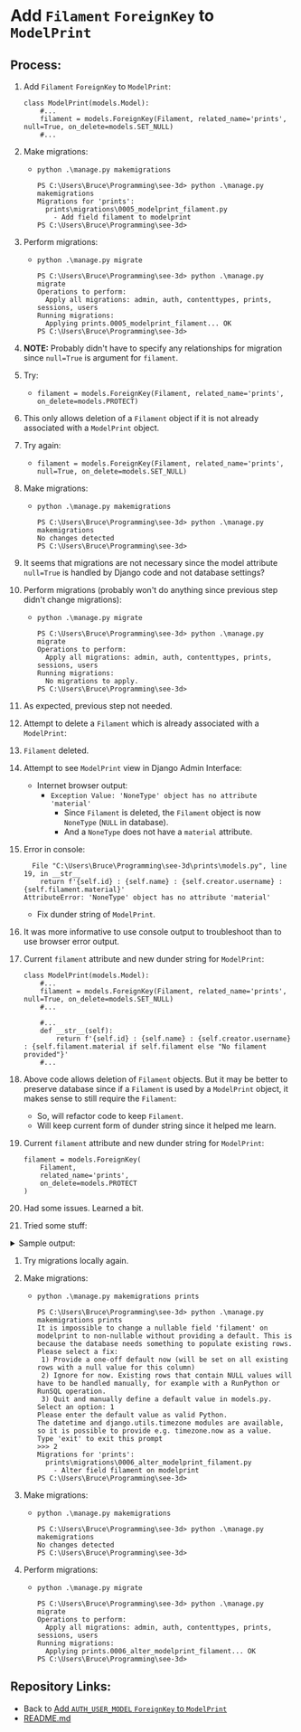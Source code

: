 # Add `Filament` `ForeignKey` to `ModelPrint`

## Process:

1. Add `Filament` `ForeignKey` to `ModelPrint`:
    ```
    class ModelPrint(models.Model):
        #...
        filament = models.ForeignKey(Filament, related_name='prints', null=True, on_delete=models.SET_NULL)
        #...
    ```

1. Make migrations:
    * `python .\manage.py makemigrations`
        ```
        PS C:\Users\Bruce\Programming\see-3d> python .\manage.py makemigrations
        Migrations for 'prints':
          prints\migrations\0005_modelprint_filament.py
            - Add field filament to modelprint
        PS C:\Users\Bruce\Programming\see-3d>
        ```

1. Perform migrations:
    * `python .\manage.py migrate`
        ```
        PS C:\Users\Bruce\Programming\see-3d> python .\manage.py migrate
        Operations to perform:
          Apply all migrations: admin, auth, contenttypes, prints, sessions, users
        Running migrations:
          Applying prints.0005_modelprint_filament... OK
        PS C:\Users\Bruce\Programming\see-3d>
        ```

1. **NOTE:** Probably didn't have to specify any relationships for migration since `null=True` is argument for `filament`.

1. Try:
    * `filament = models.ForeignKey(Filament, related_name='prints', on_delete=models.PROTECT)`

1. This only allows deletion of a `Filament` object if it is not already associated with a `ModelPrint` object.

1. Try again:
    * `filament = models.ForeignKey(Filament, related_name='prints', null=True, on_delete=models.SET_NULL)`

1. Make migrations:
    * `python .\manage.py makemigrations`
        ```
        PS C:\Users\Bruce\Programming\see-3d> python .\manage.py makemigrations
        No changes detected
        PS C:\Users\Bruce\Programming\see-3d>
        ```

1. It seems that migrations are not necessary since the model attribute `null=True` is handled by Django code and not database settings?

1. Perform migrations (probably won't do anything since previous step didn't change migrations):
    * `python .\manage.py migrate`
        ```
        PS C:\Users\Bruce\Programming\see-3d> python .\manage.py migrate
        Operations to perform:
          Apply all migrations: admin, auth, contenttypes, prints, sessions, users
        Running migrations:
          No migrations to apply.
        PS C:\Users\Bruce\Programming\see-3d>
        ```

1. As expected, previous step not needed.

1. Attempt to delete a `Filament` which is already associated with a `ModelPrint`:

1. `Filament` deleted.

1. Attempt to see `ModelPrint` view in Django Admin Interface:
    * Internet browser output:
        * `Exception Value:	'NoneType' object has no attribute 'material'`
            * Since `Filament` is deleted, the `Filament` object is now `NoneType` (`NULL` in database).
            * And a `NoneType` does not have a `material` attribute.

1. Error in console:
    ```
      File "C:\Users\Bruce\Programming\see-3d\prints\models.py", line 19, in __str__
        return f'{self.id} : {self.name} : {self.creator.username} : {self.filament.material}'
    AttributeError: 'NoneType' object has no attribute 'material'
    ```
    * Fix dunder string of `ModelPrint`.

1. It was more informative to use console output to troubleshoot than to use browser error output.


1. Current `filament` attribute and new dunder string for `ModelPrint`:
    ```
    class ModelPrint(models.Model):
        #...
        filament = models.ForeignKey(Filament, related_name='prints', null=True, on_delete=models.SET_NULL)
        #...

        #...
        def __str__(self):
            return f'{self.id} : {self.name} : {self.creator.username} : {self.filament.material if self.filament else "No filament provided"}'
        #...
    ```

1. Above code allows deletion of `Filament` objects. But it may be better to preserve database since if a `Filament` is used by a `ModelPrint` object, it makes sense to still require the `Filament`:
    * So, will refactor code to keep `Filament`.
    * Will keep current form of dunder string since it helped me learn.

1. Current `filament` attribute and new dunder string for `ModelPrint`:
    ```
    filament = models.ForeignKey(
        Filament,
        related_name='prints',
        on_delete=models.PROTECT
    )
    ```

1. Had some issues. Learned a bit.

1. Tried some stuff:
<details>
<summary>Sample output:</summary>

    PS C:\Users\Bruce\Programming\see-3d> heroku run python manage.py makemigrations
    Running python manage.py makemigrations on ⬢ flynnt-knapp-print-tracker... up, run.2647 (Hobby)
    It is impossible to change a nullable field 'filament' on modelprint to non-nullable without providing a default. This is because the database needs something to populate existing rows.
    Please select a fix:
     1) Provide a one-off default now (will be set on all existing rows with a null value for this column)
     2) Ignore for now. Existing rows that contain NULL values will have to be handled manually, for example with a RunPython or RunSQL operation.
     3) Quit and manually define a default value in models.py.
    Select an option: ^[[A^H^H^H^H^H^H^H
    Please select a valid option: 2
    Migrations for 'prints':
      prints/migrations/0006_alter_modelprint_filament.py
        - Alter field filament on modelprint
    PS C:\Users\Bruce\Programming\see-3d>
    PS C:\Users\Bruce\Programming\see-3d> heroku run python manage.py migrate
    Running python manage.py migrate on ⬢ flynnt-knapp-print-tracker... up, run.8383 (Hobby)
    Operations to perform:
      Apply all migrations: admin, auth, contenttypes, prints, sessions, users
    Running migrations:
      No migrations to apply.
      Your models in app(s): 'prints' have changes that are not yet reflected in a migration, and so won't be applied.
      Run 'manage.py makemigrations' to make new migrations, and then re-run 'manage.py migrate' to apply them.
    PS C:\Users\Bruce\Programming\see-3d> heroku run python manage.py makemigrations
    Running python manage.py makemigrations on ⬢ flynnt-knapp-print-tracker... up, run.5052 (Hobby)
    It is impossible to change a nullable field 'filament' on modelprint to non-nullable without providing a default. This is because the database needs something to populate existing rows.
    Please select a fix:
     1) Provide a one-off default now (will be set on all existing rows with a null value for this column)
     2) Ignore for now. Existing rows that contain NULL values will have to be handled manually, for example with a RunPython or RunSQL operation.
     3) Quit and manually define a default value in models.py.
    Select an option: 2
    Migrations for 'prints':
      prints/migrations/0006_alter_modelprint_filament.py
        - Alter field filament on modelprint
    PS C:\Users\Bruce\Programming\see-3d>
    PS C:\Users\Bruce\Programming\see-3d> heroku run python manage.py migrate
    Running python manage.py migrate on ⬢ flynnt-knapp-print-tracker... up, run.9285 (Hobby)
    Operations to perform:
      Apply all migrations: admin, auth, contenttypes, prints, sessions, users
    Running migrations:
      No migrations to apply.
      Your models in app(s): 'prints' have changes that are not yet reflected in a migration, and so won't be applied.
      Run 'manage.py makemigrations' to make new migrations, and then re-run 'manage.py migrate' to apply them.
    PS C:\Users\Bruce\Programming\see-3d>
    PS C:\Users\Bruce\Programming\see-3d> heroku run manage.py makemigrations prints
    Running manage.py makemigrations prints on ⬢ flynnt-knapp-print-tracker... up, run.3185 (Hobby)
    bash: line 1: manage.py: command not found
    PS C:\Users\Bruce\Programming\see-3d> heroku run python manage.py makemigrations prints
    Running python manage.py makemigrations prints on ⬢ flynnt-knapp-print-tracker... up, run.6716 (Hobby)
    It is impossible to change a nullable field 'filament' on modelprint to non-nullable without providing a default. This is because the database needs something to populate existing rows.
    Please select a fix:
     1) Provide a one-off default now (will be set on all existing rows with a null value for this column)
     2) Ignore for now. Existing rows that contain NULL values will have to be handled manually, for example with a RunPython or RunSQL operation.
     3) Quit and manually define a default value in models.py.
    Select an option: 2
    Migrations for 'prints':
      prints/migrations/0006_alter_modelprint_filament.py
        - Alter field filament on modelprint
    PS C:\Users\Bruce\Programming\see-3d>
    PS C:\Users\Bruce\Programming\see-3d>
    PS C:\Users\Bruce\Programming\see-3d> heroku run python manage.py makemigrations
    Running python manage.py makemigrations on ⬢ flynnt-knapp-print-tracker... up, run.5514 (Hobby)
    It is impossible to change a nullable field 'filament' on modelprint to non-nullable without providing a default. This is because the database needs something to populate existing rows.
    Please select a fix:
     1) Provide a one-off default now (will be set on all existing rows with a null value for this column)
     2) Ignore for now. Existing rows that contain NULL values will have to be handled manually, for example with a RunPython or RunSQL operation.
     3) Quit and manually define a default value in models.py.
    Select an option: 2
    Migrations for 'prints':
      prints/migrations/0006_alter_modelprint_filament.py
        - Alter field filament on modelprint
    PS C:\Users\Bruce\Programming\see-3d>
    PS C:\Users\Bruce\Programming\see-3d>
    PS C:\Users\Bruce\Programming\see-3d> heroku run python manage.py migrate prints
    Running python manage.py migrate prints on ⬢ flynnt-knapp-print-tracker... up, run.9828 (Hobby)
    Operations to perform:
      Apply all migrations: prints
    Running migrations:
      No migrations to apply.
      Your models in app(s): 'prints' have changes that are not yet reflected in a migration, and so won't be applied.
      Run 'manage.py makemigrations' to make new migrations, and then re-run 'manage.py migrate' to apply them.
    PS C:\Users\Bruce\Programming\see-3d>
    PS C:\Users\Bruce\Programming\see-3d>
    PS C:\Users\Bruce\Programming\see-3d> heroku run python manage.py migrate
    Running python manage.py migrate on ⬢ flynnt-knapp-print-tracker... up, run.4505 (Hobby)
    Operations to perform:
      Apply all migrations: admin, auth, contenttypes, prints, sessions, users
    Running migrations:
      No migrations to apply.
      Your models in app(s): 'prints' have changes that are not yet reflected in a migration, and so won't be applied.
      Run 'manage.py makemigrations' to make new migrations, and then re-run 'manage.py migrate' to apply them.
    PS C:\Users\Bruce\Programming\see-3d> heroku run python manage.py makemigrations prints
    Running python manage.py makemigrations prints on ⬢ flynnt-knapp-print-tracker... up, run.9242 (Hobby)
    It is impossible to change a nullable field 'filament' on modelprint to non-nullable without providing a default. This is because the database needs something to populate existing rows.
    Please select a fix:
     1) Provide a one-off default now (will be set on all existing rows with a null value for this column)
     2) Ignore for now. Existing rows that contain NULL values will have to be handled manually, for example with a RunPython or RunSQL operation.
     3) Quit and manually define a default value in models.py.
    Select an option: 2
    Migrations for 'prints':
      prints/migrations/0006_alter_modelprint_filament.py
        - Alter field filament on modelprint
    PS C:\Users\Bruce\Programming\see-3d> heroku run python manage.py migrate
    Running python manage.py migrate on ⬢ flynnt-knapp-print-tracker... up, run.6515 (Hobby)
    Operations to perform:
      Apply all migrations: admin, auth, contenttypes, prints, sessions, users
    Running migrations:
      No migrations to apply.
      Your models in app(s): 'prints' have changes that are not yet reflected in a migration, and so won't be applied.
      Run 'manage.py makemigrations' to make new migrations, and then re-run 'manage.py migrate' to apply them.
    PS C:\Users\Bruce\Programming\see-3d>
    PS C:\Users\Bruce\Programming\see-3d>
    PS C:\Users\Bruce\Programming\see-3d> heroku run python manage.py migrate prints
    Running python manage.py migrate prints on ⬢ flynnt-knapp-print-tracker... up, run.5678 (Hobby)
    Operations to perform:
      Apply all migrations: prints
    Running migrations:
      No migrations to apply.
      Your models in app(s): 'prints' have changes that are not yet reflected in a migration, and so won't be applied.
      Run 'manage.py makemigrations' to make new migrations, and then re-run 'manage.py migrate' to apply them.
    PS C:\Users\Bruce\Programming\see-3d>
</details>

1. Try migrations locally again.

1. Make migrations:
    * `python .\manage.py makemigrations prints`
        ```
        PS C:\Users\Bruce\Programming\see-3d> python .\manage.py makemigrations prints
        It is impossible to change a nullable field 'filament' on modelprint to non-nullable without providing a default. This is because the database needs something to populate existing rows.
        Please select a fix:
         1) Provide a one-off default now (will be set on all existing rows with a null value for this column)
         2) Ignore for now. Existing rows that contain NULL values will have to be handled manually, for example with a RunPython or RunSQL operation.
         3) Quit and manually define a default value in models.py.
        Select an option: 1
        Please enter the default value as valid Python.
        The datetime and django.utils.timezone modules are available, so it is possible to provide e.g. timezone.now as a value.
        Type 'exit' to exit this prompt
        >>> 2
        Migrations for 'prints':
          prints\migrations\0006_alter_modelprint_filament.py
            - Alter field filament on modelprint
        PS C:\Users\Bruce\Programming\see-3d>
        ```


1. Make migrations:
    * `python .\manage.py makemigrations`
        ```
        PS C:\Users\Bruce\Programming\see-3d> python .\manage.py makemigrations
        No changes detected
        PS C:\Users\Bruce\Programming\see-3d>
        ```

1. Perform migrations:
    * `python .\manage.py migrate`
        ```
        PS C:\Users\Bruce\Programming\see-3d> python .\manage.py migrate
        Operations to perform:
          Apply all migrations: admin, auth, contenttypes, prints, sessions, users
        Running migrations:
          Applying prints.0006_alter_modelprint_filament... OK
        PS C:\Users\Bruce\Programming\see-3d>
        ```




## Repository Links:
* Back to [Add `AUTH_USER_MODEL` `ForeignKey` to `ModelPrint`](./03_add_user_foreign_key_to_model_print.md)
* [README.md](../README.md)